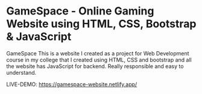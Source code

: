 # GameSpace - Online Gaming Website using HTML, CSS, Bootstrap & JavaScript

GameSpace
This is a website I created as a project for Web Development course in my college that I created using HTML, CSS and bootstrap and all the website has JavaScript for backend. Really responsible and easy to understand.

LIVE-DEMO: https://gamespace-website.netlify.app/
